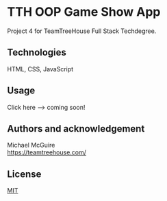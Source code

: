# TTH OOP Game Show App

Project 4 for TeamTreeHouse Full Stack Techdegree.

## Technologies

HTML, CSS, JavaScript

## Usage

Click here --> coming soon!

## Authors and acknowledgement

Michael McGuire\
https://teamtreehouse.com/

## License

[MIT](https://choosealicense.com/licenses/mit/)
